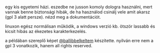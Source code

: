 egy kis egyetemi házi. eszedbe ne jusson komoly dologra használni, mert vannak benne biztonsági hibák, de ha használod csinálj vele amit akarsz (gpl 3 alatt persze). nézd meg a dokumentációt.

linuxon egész normálisan működik, a windows verzió kb. ötször lassabb és kicsit hibás az ékezetes karakterkezelés.

a példában szereplő képet [@ballibbelkeltem](https://instagram.com/ballibbelkeltem) készítette. nyilván erre nem a gpl 3 vonatkozik, hanem all rights reserved.
